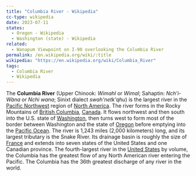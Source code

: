 ```yaml
---
title: "Columbia River - Wikipedia"
cc-type: wikipedia
date: 2023-07-11
states:
  - Oregon - Wikipedia
  - Washington (state) - Wikipedia
related:
  - Wanapum Viewpoint on I-90 overlooking the Columbia River
permalink: /en.wikipedia.org/wiki/:title
wikipedia: "https://en.wikipedia.org/wiki/Columbia_River"
tags:
  - Columbia River
  - Wikipedia
---
```

The **Columbia River** (Upper Chinook: *Wimahl* or *Wimal*; Sahaptin: *Nch’i-Wàna* or *Nchi wana*; Sinixt dialect *swah'netk'qhu*) is the largest river in the [Pacific Northwest](/en.wikipedia.org/wiki/Pacific_Northwest) region of [North America](/en.wikipedia.org/wiki/North_America). The river forms in the Rocky Mountains of [British Columbia](/en.wikipedia.org/wiki/British_Columbia), [Canada](/en.wikipedia.org/wiki/Canada). It flows northwest and then south into the U.S. state of [Washington](/en.wikipedia.org/wiki/Washington_(state)), then turns west to form most of the border between Washington and the state of [Oregon](/en.wikipedia.org/wiki/Oregon) before emptying into the [Pacific Ocean](/en.wikipedia.org/wiki/Pacific_Ocean). The river is 1,243 miles (2,000 kilometers) long, and its largest tributary is the Snake River. Its drainage basin is roughly the size of [France](/en.wikipedia.org/wiki/France) and extends into seven states of the United States and one Canadian province. The fourth-largest river in the [United States](/en.wikipedia.org/wiki/United_States) by volume, the Columbia has the greatest flow of any North American river entering the Pacific. The Columbia has the 36th greatest discharge of any river in the world.